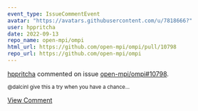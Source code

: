 ```yaml
---
event_type: IssueCommentEvent
avatar: "https://avatars.githubusercontent.com/u/7818666?"
user: hppritcha
date: 2022-09-13
repo_name: open-mpi/ompi
html_url: https://github.com/open-mpi/ompi/pull/10798
repo_url: https://github.com/open-mpi/ompi
---
```


<a href='https://github.com/hppritcha' target='_blank'>hppritcha</a> commented on issue <a href='https://github.com/open-mpi/ompi/pull/10798' target='_blank'>open-mpi/ompi#10798</a>.

<small>@dalcinl give this a try when you have a chance...</small>

<a href='https://github.com/open-mpi/ompi/pull/10798' target='_blank'>View Comment</a>